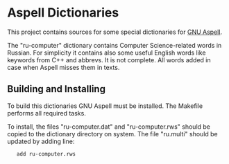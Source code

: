 Aspell Dictionaries
===================

This project contains sources for some special dictionaries for [GNU
Aspell](http://aspell.net/).

The "ru-computer" dictionary contains Computer Science-related words
in Russian. For simplicity it contains also some useful English words
like keywords from C++ and abbrevs. It is not complete. All words
added in case when Aspell misses them in texts.

Building and Installing
-----------------------

To build this dictionaries GNU Aspell must be installed. The Makefile
performs all required tasks.

To install, the files "ru-computer.dat" and "ru-computer.rws" should
be copied to the dictionary directory on system. The file "ru.multi"
should be updated by adding line:

       add ru-computer.rws
